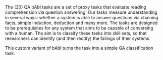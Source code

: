 The (20) QA bAbI tasks are a set of proxy tasks that evaluate reading
comprehension via question answering. Our tasks measure understanding
in several ways: whether a system is able to answer questions via chaining facts,
simple induction, deduction and many more. The tasks are designed to be prerequisites
for any system that aims to be capable of conversing with a human.
The aim is to classify these tasks into skill sets, so that researchers
can identify (and then rectify) the failings of their systems.

This custom variant of bAbI turns the task into a simple QA classification task.
